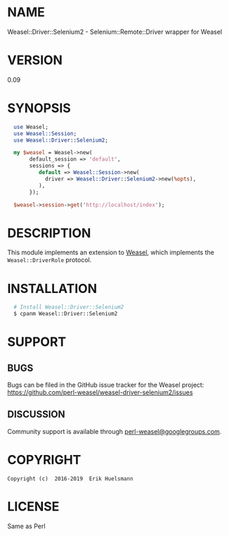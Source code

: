 
# NAME

Weasel::Driver::Selenium2 - Selenium::Remote::Driver wrapper for Weasel

# VERSION

0.09

# SYNOPSIS

```perl
  use Weasel;
  use Weasel::Session;
  use Weasel::Driver::Selenium2;

  my $weasel = Weasel->new(
       default_session => 'default',
       sessions => {
          default => Weasel::Session->new(
            driver => Weasel::Driver::Selenium2->new(%opts),
          ),
       });

  $weasel->session->get('http://localhost/index');
```

# DESCRIPTION

This module implements an extension to
[Weasel](https://github.com/perl-weasel/weasel/), which
implements the `Weasel::DriverRole` protocol.


# INSTALLATION

```sh
  # Install Weasel::Driver::Selenium2
  $ cpanm Weasel::Driver::Selenium2
```

# SUPPORT

## BUGS

Bugs can be filed in the GitHub issue tracker for the Weasel project:
 https://github.com/perl-weasel/weasel-driver-selenium2/issues

## DISCUSSION

Community support is available through
[perl-weasel@googlegroups.com](mailto:perl-weasel@googlegroups.com).

# COPYRIGHT

```
Copyright (c)  2016-2019  Erik Huelsmann
```

# LICENSE

Same as Perl
